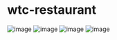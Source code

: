 # wtc-restaurant
![image](https://user-images.githubusercontent.com/102286539/224782114-98540eb1-de94-4c77-8d56-438a255ddeda.png)
![image](https://user-images.githubusercontent.com/102286539/224782357-2d5b6e14-08ad-44ba-99f6-ad8313965a5e.png)
![image](https://user-images.githubusercontent.com/102286539/224782428-f2b90556-baa7-464c-9c15-3629143e3a09.png)
![image](https://user-images.githubusercontent.com/102286539/224782464-66f3b9ab-3404-45b7-9706-e15e85c4dddb.png)

